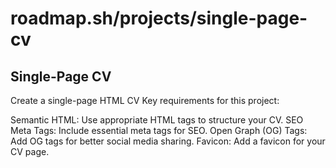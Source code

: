 # roadmap.sh/projects/single-page-cv
## Single-Page CV
Create a single-page HTML CV
Key requirements for this project:

Semantic HTML: Use appropriate HTML tags to structure your CV.
SEO Meta Tags: Include essential meta tags for SEO.
Open Graph (OG) Tags: Add OG tags for better social media sharing.
Favicon: Add a favicon for your CV page.


